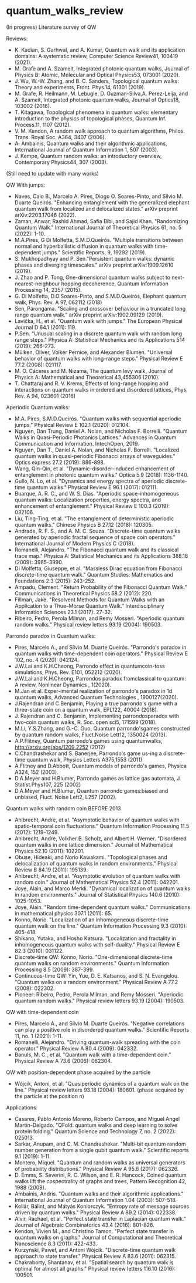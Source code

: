 # quantum_walks_review
(In progress) Literature survey of QW


Reviews:
* K. Kadian, S. Garhwal, and A. Kumar, Quantum walk and its application domains:  A systematic review, Computer Science Review41, 100419 (2021).
* M. Grafe and A. Szameit, Integrated photonic quantum walks, Journal of Physics B: Atomic, Molecular and Optical Physics53, 073001 (2020).
* J.  Wu,  W.-W.  Zhang,  and  B.  C.  Sanders,  Topological quantum walks:  Theory  and experiments, Front. Phys.14, 61301 (2019).
* M. Grafe,  R. Heilmann,  M. Lebugle,  D. Guzman-Silva,A.  Perez-Leija,  and  A.  Szameit,  Integrated  photonic quantum walks, Journal of Optics18, 103002 (2016).
* T. Kitagawa, Topological phenomena in quantum walks: elementary  introduction  to  the  physics  of  topological phases, Quantum Inf. Process.11, 1107 (2012).
* V.  M.  Kendon,  A  random  walk  approach  to  quantum algorithms, Philos. Trans. Royal Soc. A364, 3407 (2006).
* A. Ambainis, Quantum walks and their algorithmic applications,  International  Journal  of  Quantum  Information 1, 507 (2003).
* J.  Kempe,  Quantum  random  walks:   an  introductory overview, Contemporary Physics44, 307 (2003).



(Still need to update with many works)



QW With jumps:
* Naves, Caio B., Marcelo A. Pires, Diogo O. Soares-Pinto, and Sílvio M. Duarte Queirós. "Enhancing entanglement with the generalized elephant quantum walk from localized and delocalized states." arXiv preprint arXiv:2203.17046 (2022).
* Zaman, Anwar, Rashid Ahmad, Safia Bibi, and Sajid Khan. "Randomizing Quantum Walk." International Journal of Theoretical Physics 61, no. 5 (2022): 1-10.
* M.A.Pires, G Di Molfetta, S.M.D.Queirós. "Multiple transitions between normal and hyperballistic diffusion in quantum walks with time-dependent jumps." Scientific Reports, 9, 19292 (2019).
* S. Mukhopadhyay and P. Sen."Persistent quantum walks: dynamic phases and diverging timescales." arXiv preprint arXiv:1909.12610 (2019).
* J. Zhao and P. Tong, One-dimensional quantum walks subject to next-nearest-neighbour hopping decoherence,
Quantum Information Processing 14, 2357 (2015).
* G. Di Molfetta, D.O.Soares-Pinto, and S.M.D.Queirós, Elephant quantum walk, Phys. Rev. A 97, 062112 (2018)
* Sen, Parongama. "Scaling and crossover behaviour in a truncated long range quantum walk." arXiv preprint arXiv:1902.09129 (2019).
* Lavička, H., et al. "Quantum walk with jumps." The European Physical Journal D 64.1 (2011): 119.
* P.Sen. "Unusual scaling in a discrete quantum walk with random long range steps." Physica A: Statistical Mechanics and its Applications 514 (2019): 266-273.
* Mülken, Oliver, Volker Pernice, and Alexander Blumen. "Universal behavior of quantum walks with long-range steps." Physical Review E 77.2 (2008): 021117.
* M. O. Cáceres and M. Nizama, The quantum levy walk, Journal of Physics A: Mathematical and Theoretical 43,455306 (2010).
* T. Chattaraj and R. V. Krems, Effects of long-range hopping and interactions on quantum walks in ordered and
disordered lattices, Phys. Rev. A 94, 023601 (2016)



Aperiodic Quantum walks:
* M.A. Pires, S.M.D.Queirós. "Quantum walks with sequential aperiodic jumps." Physical Review E 102.1 (2020): 012104.
* Nguyen, Dan Trung, Daniel A. Nolan, and Nicholas F. Borrelli. "Quantum Walks in Quasi-Periodic Photonics Lattices." Advances in Quantum Communication and Information. IntechOpen, 2019.
* Nguyen, Dan T., Daniel A. Nolan, and Nicholas F. Borrelli. "Localized quantum walks in quasi-periodic Fibonacci arrays of waveguides." Optics express 27.2 (2019): 886-898.
* Wang, Qin-Qin, et al. "Dynamic-disorder-induced enhancement of entanglement in photonic quantum walks." Optica 5.9 (2018): 1136-1140.
* Gullo, N. Lo, et al. "Dynamics and energy spectra of aperiodic discrete-time quantum walks." Physical Review E 96.1 (2017): 012111.
* Buarque, A. R. C., and W. S. Dias. "Aperiodic space-inhomogeneous quantum walks: Localization properties, energy spectra, and enhancement of entanglement." Physical Review E 100.3 (2019): 032106.
* Liu, Ting-Ting, et al. "The entanglement of deterministic aperiodic quantum walks." Chinese Physics B 27.12 (2018): 120305.
* Andrade, R. F. S., and A. M. C. Souza. "Discrete-time quantum walks generated by aperiodic fractal sequence of space coin operators." International Journal of Modern Physics C (2018).
* Romanelli, Alejandro. "The Fibonacci quantum walk and its classical trace map." Physica A: Statistical Mechanics and its Applications 388.18 (2009): 3985-3990.
* Di Molfetta, Giuseppe, et al. "Massless Dirac equation from Fibonacci discrete-time quantum walk." Quantum Studies: Mathematics and Foundations 2.3 (2015): 243-252.
* Ampadu, Clement. "Return Probability of the Fibonacci Quantum Walk." Communications in Theoretical Physics 58.2 (2012): 220.
* Fillman, Jake. "Resolvent Methods for Quantum Walks with an Application to a Thue–Morse Quantum Walk." Interdisciplinary Information Sciences 23.1 (2017): 27-32.
* Ribeiro, Pedro, Perola Milman, and Remy Mosseri. "Aperiodic quantum random walks." Physical review letters 93.19 (2004): 190503.


Parrondo paradox in Quantum walks:
* Pires, Marcelo A., and Sílvio M. Duarte Queirós. "Parrondo's paradox in quantum walks with time-dependent coin operators." Physical Review E 102, no. 4 (2020): 042124.
* J.W.Lai and K.H.Cheong, Parrondo effect in quantumcoin-toss simulations, Phys. Rev. E101, 052212 (2020).
* J.W.Lai and K.H.Cheong, Parrondos  paradox  fromclassical to quantum:  A review, Nonlinear Dynamics , 1(2020).
* M.Jan et al. Exper-imental  realization  of  parrondo's  paradox  in  1d  quantum walks, Advanced Quantum Technologies , 1900127(2020).
* J.Rajendran and C.Benjamin, Playing a true parrondo's game with a three-state coin on a quantum walk, EPL122, 40004 (2018).
* J. Rajendran and C. Benjamin, Implementing parrondosparadox with two-coin quantum walks, R. Soc. open sci5, 171599 (2018).
* M.Li, Y.S.Zhang, and G.-C. Guo, Quantum parrondo'sgames  constructed  by  quantum  random  walks,  Fluct.Noise Lett12, 1350024 (2013).
* A.P.Flitney, Quantum parrondo’s games using quantumwalks, http://arxiv.org/abs/1209.2252  (2012)
* C.Chandrashekar and S. Banerjee, Parrondo's game us-ing a discrete-time quantum walk, Physics Letters A375,1553 (2011)
* A.Flitney  and  D.Abbott,  Quantum  models  of  parrondo's games, Physica A324, 152 (2003).
* D.A.Meyer and H.Blumer, Parrondo games as lattice gas automata, J. Statist.Phys107, 225 (2002)
* D.A.Meyer and H.Blumer, Quantum parrondo games:biased and unbiased, Fluct. Noise Lett2, L257 (2002).


Quantum walks with random coin BEFORE 2013
* Ahlbrecht, Andre, et al. "Asymptotic behavior of quantum walks with spatio-temporal coin fluctuations." Quantum Information Processing 11.5 (2012): 1219-1249.
* Ahlbrecht, Andre, Volkher B. Scholz, and Albert H. Werner. "Disordered quantum walks in one lattice dimension." Journal of Mathematical Physics 52.10 (2011): 102201.
* Obuse, Hideaki, and Norio Kawakami. "Topological phases and delocalization of quantum walks in random environments." Physical Review B 84.19 (2011): 195139.
* Ahlbrecht, Andre, et al. "Asymptotic evolution of quantum walks with random coin." Journal of Mathematical Physics 52.4 (2011): 042201.
* Joye, Alain, and Marco Merkli. "Dynamical localization of quantum walks in random environments." Journal of Statistical Physics 140.6 (2010): 1025-1053.
* Joye, Alain. "Random time-dependent quantum walks." Communications in mathematical physics 307.1 (2011): 65.
* Konno, Norio. "Localization of an inhomogeneous discrete-time quantum walk on the line." Quantum Information Processing 9.3 (2010): 405-418.
* Shikano, Yutaka, and Hosho Katsura. "Localization and fractality in inhomogeneous quantum walks with self-duality." Physical Review E 82.3 (2010): 031122.
* Discrete-time QW: Konno, Norio. "One-dimensional discrete-time quantum walks on random environments." Quantum Information Processing 8.5 (2009): 387-399.
* Continuous-time QW: Yin, Yue, D. E. Katsanos, and S. N. Evangelou. "Quantum walks on a random environment." Physical Review A 77.2 (2008): 022302. 
* Pioneer: Ribeiro, Pedro, Perola Milman, and Remy Mosseri. "Aperiodic quantum random walks." Physical review letters 93.19 (2004): 190503.


QW with time-dependent coin 
* Pires, Marcelo A., and Sílvio M. Duarte Queirós. "Negative correlations can play a positive role in disordered quantum walks." Scientific Reports 11, no. 1 (2021): 1-11.
* Romanelli, Alejandro. "Driving quantum-walk spreading with the coin operator." Physical Review A 80.4 (2009): 042332.
* Banuls, M. C., et al. "Quantum walk with a time-dependent coin." Physical Review A 73.6 (2006): 062304.


QW with position-dependent phase acquired by the particle
* Wójcik, Antoni, et al. "Quasiperiodic dynamics of a quantum walk on the line." Physical review letters 93.18 (2004): 180601.
(phase acquired by the particle at the position n)

Applications:
* Casares, Pablo Antonio Moreno, Roberto Campos, and Miguel Angel Martin-Delgado. "QFold: quantum walks and deep learning to solve protein folding." Quantum Science and Technology 7, no. 2 (2022): 025013.
* Sarkar, Anupam, and C. M. Chandrashekar. "Multi-bit quantum random number generation from a single qubit quantum walk." Scientific reports 9.1 (2019): 1-11.
* Montero, Miquel. "Quantum and random walks as universal generators of probability distributions." Physical Review A 95.6 (2017): 062326.
* D. Emms, S. Severini, R. C. Wilson, and E. R. Hancock, Coined quantum walks lift the cospectrality of graphs
and trees, Pattern Recognition 42, 1988 (2009).
* Ambainis, Andris. "Quantum walks and their algorithmic applications." International Journal of Quantum Information 1.04 (2003): 507-518.
* Kollár, Bálint, and Mátyás Koniorczyk. "Entropy rate of message sources driven by quantum walks." Physical Review A 89.2 (2014): 022338.
* Alvir, Rachael, et al. "Perfect state transfer in Laplacian quantum walk." Journal of Algebraic Combinatorics 43.4 (2016): 801-826.
* Kendon, Vivien M., and Christino Tamon. "Perfect state transfer in quantum walks on graphs." Journal of Computational and Theoretical Nanoscience 8.3 (2011): 422-433.
* Kurzyński, Paweł, and Antoni Wójcik. "Discrete-time quantum walk approach to state transfer." Physical Review A 83.6 (2011): 062315.
* Chakraborty, Shantanav, et al. "Spatial search by quantum walk is optimal for almost all graphs." Physical review letters 116.10 (2016): 100501.
